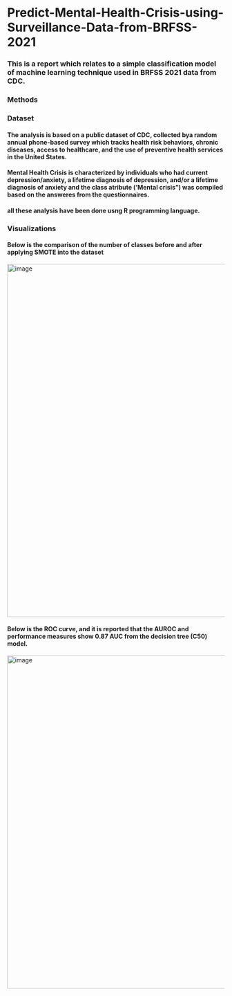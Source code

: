 # Predict-Mental-Health-Crisis-using-Surveillance-Data-from-BRFSS-2021

### This is a report which relates to a simple classification model of machine learning technique used in BRFSS 2021 data from CDC.
### Methods
### Dataset
#### The analysis is based on a public dataset of CDC, collected bya random annual phone-based survey which tracks health risk behaviors, chronic diseases, access to healthcare, and the use of preventive health services in the United States.

#### Mental Health Crisis is characterized by individuals who had current depression/anxiety, a lifetime diagnosis of depression, and/or a lifetime diagnosis of anxiety and the class atribute (’Mental crisis”) was compiled based on the answeres from the questionnaires.

#### all these analysis have been done usng R programming language.

### Visualizations

#### Below is the comparison of the number of classes before and after applying SMOTE into the dataset
<img width="816" alt="image" src="https://user-images.githubusercontent.com/63350306/219086167-f032e8cf-ece9-4d06-85ba-4c57f49d96bc.png">

#### Below is the ROC curve, and it is reported that the AUROC and performance measures show  0.87 AUC from the decision tree (C50) model.
<img width="770" alt="image" src="https://user-images.githubusercontent.com/63350306/219086485-7cd0a20d-17ee-42f0-b733-5b8872dce5e0.png">

